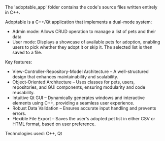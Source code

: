 The 'adoptable_app' folder contains the code's source files written entirely in C++.

Adoptable is a C++/Qt application that implements a dual-mode system:
  - Admin mode: Allows CRUD operation to manage a list of pets and their data
  - User mode: Displays a showcase of available pets for adoption, enabling users to pick whether they adopt it or skip it. The selected list is then saved to a file.

Key features:
  - View-Controller-Repository-Model Architecture – A well-structured design that enhances maintainability and scalability.
  - Object-Oriented Architecture – Uses classes for pets, users, repositories, and GUI components, ensuring modularity and code reusability.
  - Intuitive Qt GUI – Dynamically generates windows and interactive elements using C++, providing a seamless user experience.
  - Robust Data Validation – Ensures accurate input handling and prevents errors.
  - Flexible File Export – Saves the user's adopted pet list in either CSV or HTML format, based on user preference.

Technologies used: C++, Qt
